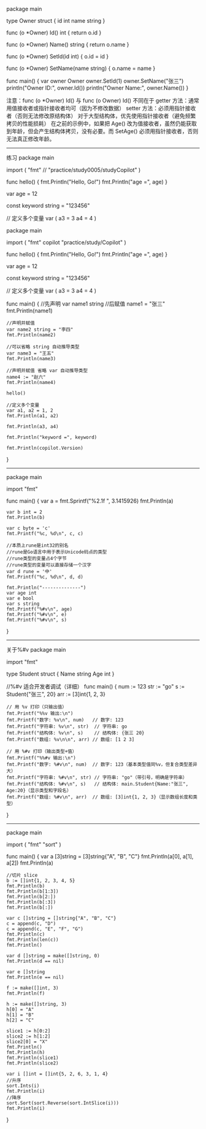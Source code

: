 package main

type Owner struct {
	id   int
	name string
}

func (o *Owner) Id() int {
	return o.id
}

func (o *Owner) Name() string {
	return o.name
}

func (o *Owner) SetId(id int) {
	o.id = id
}

func (o *Owner) SetName(name string) {
	o.name = name
}

func main() {
	var owner Owner
	owner.SetId(1)
	owner.SetName("张三")
	println("Owner ID:", owner.Id())
	println("Owner Name:", owner.Name())
}

注意：func (o *Owner) Id()  与   func (o Owner) Id() 不同在于
  getter 方法：通常用值接收者或指针接收者均可（因为不修改数据）
  setter 方法：必须用指针接收者（否则无法修改原结构体）
  对于大型结构体，优先使用指针接收者（避免频繁拷贝的性能损耗）
  在之前的示例中，如果把 Age() 改为值接收者，虽然仍能获取到年龄，但会产生结构体拷贝，没有必要。而 SetAge() 必须用指针接收者，否则无法真正修改年龄。

------------------------------------------------------------
练习
package main

import (
	"fmt"
	// "practice/study0005/studyCopilot"
)

func hello() {
	fmt.Println("Hello, Go!")
	fmt.Println("age =", age)
}

var age = 12

const keyword string = "123456"

// 定义多个变量
var (
	a3 = 3
	a4 = 4
)

package main

import (
	"fmt"
	copilot "practice/study/Copilot"
)

func hello() {
	fmt.Println("Hello, Go!")
	fmt.Println("age =", age)
}

var age = 12

const keyword string = "123456"

// 定义多个变量
var (
	a3 = 3
	a4 = 4
)

func main() {
	//先声明
	var name1 string
	//后赋值
	name1 = "张三"
	fmt.Println(name1)

	//声明并赋值
	var name2 string = "李四"
	fmt.Println(name2)

	//可以省略 string 自动推导类型
	var name3 = "王五"
	fmt.Println(name3)

	//声明并赋值 省略 var 自动推导类型
	name4 := "赵六"
	fmt.Println(name4)

	hello()

	//定义多个变量
	var a1, a2 = 1, 2
	fmt.Println(a1, a2)

	fmt.Println(a3, a4)

	fmt.Println("keyword =", keyword)

	fmt.Println(copilot.Version)
}


-------------------------------------------
package main

import "fmt"

func main() {
	var a = fmt.Sprintf("%2.1f	", 3.1415926)
	fmt.Println(a)

	var b int = 2
	fmt.Println(b)

	var c byte = 'c'
	fmt.Printf("%c, %d\n", c, c)

	//本质上rune是int32的别名
	//rune是Go语言中用于表示Unicode码点的类型
	//rune类型的变量占4个字节
	//rune类型的变量可以直接存储一个汉字
	var d rune = '中'
	fmt.Printf("%c, %d\n", d, d)

	fmt.Println("--------------")
	var age int
	var e bool
	var s string
	fmt.Printf("%#v\n", age)
	fmt.Printf("%#v\n", e)
	fmt.Printf("%#v\n", s)
}

------------------------------------------
关于%#v
package main

import "fmt"

type Student struct {
	Name string
	Age  int
}

//%#v 适合开发者调试（详细）
func main() {
	num := 123
	str := "go"
	s := Student{"张三", 20}
	arr := [3]int{1, 2, 3}

	// 用 %v 打印（只输出值）
	fmt.Printf("%%v 输出:\n")
	fmt.Printf("数字: %v\n", num)   // 数字: 123
	fmt.Printf("字符串: %v\n", str)  // 字符串: go
	fmt.Printf("结构体: %v\n", s)    // 结构体: {张三 20}
	fmt.Printf("数组: %v\n\n", arr) // 数组: [1 2 3]

	// 用 %#v 打印（输出类型+值）
	fmt.Printf("%%#v 输出:\n")
	fmt.Printf("数字: %#v\n", num)  // 数字: 123（基本类型值同%v，但复合类型差异大）
	fmt.Printf("字符串: %#v\n", str) // 字符串: "go"（带引号，明确是字符串）
	fmt.Printf("结构体: %#v\n", s)   // 结构体: main.Student{Name:"张三", Age:20}（显示类型和字段名）
	fmt.Printf("数组: %#v\n", arr)  // 数组: [3]int{1, 2, 3}（显示数组长度和类型）
}

-----------------------------------------------------

package main

import (
	"fmt"
	"sort"
)

func main() {
	var a [3]string = [3]string{"A", "B", "C"}
	fmt.Println(a[0], a[1], a[2])
	fmt.Println(a)

	//切片 slice
	b := []int{1, 2, 3, 4, 5}
	fmt.Println(b)
	fmt.Println(b[1:3])
	fmt.Println(b[2:])
	fmt.Println(b[:3])
	fmt.Println(b[:])

	var c []string = []string{"A", "B", "C"}
	c = append(c, "D")
	c = append(c, "E", "F", "G")
	fmt.Println(c)
	fmt.Println(len(c))
	fmt.Println()

	var d []string = make([]string, 0)
	fmt.Println(d == nil)

	var e []string
	fmt.Println(e == nil)

	f := make([]int, 3)
	fmt.Println(f)

	h := make([]string, 3)
	h[0] = "A"
	h[1] = "B"
	h[2] = "C"

	slice1 := h[0:2]
	slice2 := h[1:2]
	slice2[0] = "X"
	fmt.Println()
	fmt.Println(h)
	fmt.Println(slice1)
	fmt.Println(slice2)

	var i []int = []int{5, 2, 6, 3, 1, 4}
	//升序
	sort.Ints(i)
	fmt.Println(i)
	//降序
	sort.Sort(sort.Reverse(sort.IntSlice(i)))
	fmt.Println(i)
}
